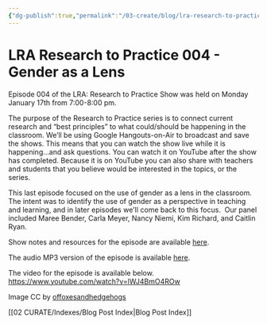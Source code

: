 ```yaml
---
{"dg-publish":true,"permalink":"/03-create/blog/lra-research-to-practice-004-gender-as-a-lens/","title":"LRA: Research to Practice 004 - Gender as a Lens","tags":["lra","lra-research-to-practice","gender"]}
---
```


# LRA Research to Practice 004 - Gender as a Lens

Episode 004 of the LRA: Research to Practice Show was held on Monday January 17th from 7:00-8:00 pm.

The purpose of the Research to Practice series is to connect current research and “best principles” to what could/should be happening in the classroom. We’ll be using Google Hangouts-on-Air to broadcast and save the shows. This means that you can watch the show live while it is happening…and ask questions. You can watch it on YouTube after the show has completed. Because it is on YouTube you can also share with teachers and students that you believe would be interested in the topics, or the series.

This last episode focused on the use of gender as a lens in the classroom. The intent was to identify the use of gender as a perspective in teaching and learning, and in later episodes we'll come back to this focus.  Our panel included Maree Bender, Carla Meyer, Nancy Niemi, Kim Richard, and Caitlin Ryan.

Show notes and resources for the episode are available [here](https://sites.google.com/site/textsandtools/online-information/lrar2p/episode-004---gender-as-a-lens-in-the-classroom).

The audio MP3 version of the episode is available [here](https://app.box.com/s/lsnvzvz9h6re7xq55yxu).

The video for the episode is available below. https://www.youtube.com/watch?v=lWJ4BmO4ROw  

Image CC by [offoxesandhedgehogs](http://offoxesandhedgehogs.wordpress.com/2012-04-18/all-made-up-performance-theory-and-the-new-anthropology-of-sex-and-gender/)

[[02 CURATE/Indexes/Blog Post Index\|Blog Post Index]]